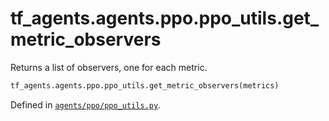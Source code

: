 <div itemscope itemtype="http://developers.google.com/ReferenceObject">
<meta itemprop="name" content="tf_agents.agents.ppo.ppo_utils.get_metric_observers" />
<meta itemprop="path" content="Stable" />
</div>

# tf_agents.agents.ppo.ppo_utils.get_metric_observers

Returns a list of observers, one for each metric.

``` python
tf_agents.agents.ppo.ppo_utils.get_metric_observers(metrics)
```



Defined in [`agents/ppo/ppo_utils.py`](https://github.com/tensorflow/agents/tree/master/tf_agents/agents/ppo/ppo_utils.py).

<!-- Placeholder for "Used in" -->
